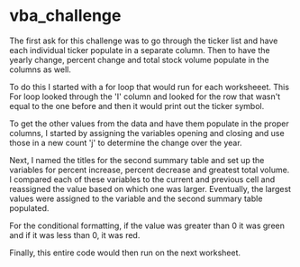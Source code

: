 # vba_challenge


The first ask for this challenge was to go through the ticker list and have each individual ticker populate in a separate column. Then to have the yearly change, percent change and total stock volume populate in the columns as well.

To do this I started with a for loop that would run for each worksheeet. This For loop looked through the 'I' column and looked for the row that wasn't equal to the one before and then it would print out the ticker symbol.

To get the other values from the data and have them populate in the proper columns, I started by assigning the variables opening and closing and use those in a new count 'j' to determine the change over the year.

Next, I named the titles for the second summary table and set up the variables for percent increase, percent decrease and greatest total volume. I compared each of these variables to the current and previous cell and reassigned the value based on which one was larger. Eventually, the largest values were assigned to the variable and the second summary table populated.

For the conditional formatting, if the value was greater than 0 it was green and if it was less than 0, it was red.

Finally, this entire code would then run on the next worksheet.